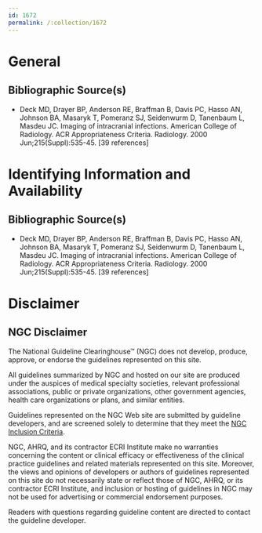 ```yaml
---
id: 1672
permalink: /:collection/1672
---
```


# General

## Bibliographic Source(s)

- Deck MD, Drayer BP, Anderson RE, Braffman B, Davis PC, Hasso AN, Johnson BA, Masaryk T, Pomeranz SJ, Seidenwurm D, Tanenbaum L, Masdeu JC. Imaging of intracranial infections. American College of Radiology. ACR Appropriateness Criteria. Radiology. 2000 Jun;215(Suppl):535-45. [39 references]

# Identifying Information and Availability

## Bibliographic Source(s)

- Deck MD, Drayer BP, Anderson RE, Braffman B, Davis PC, Hasso AN, Johnson BA, Masaryk T, Pomeranz SJ, Seidenwurm D, Tanenbaum L, Masdeu JC. Imaging of intracranial infections. American College of Radiology. ACR Appropriateness Criteria. Radiology. 2000 Jun;215(Suppl):535-45. [39 references]

# Disclaimer

## NGC Disclaimer

The National Guideline Clearinghouse™ (NGC) does not develop, produce, approve, or endorse the guidelines represented on this site.

All guidelines summarized by NGC and hosted on our site are produced under the auspices of medical specialty societies, relevant professional associations, public or private organizations, other government agencies, health care organizations or plans, and similar entities.

Guidelines represented on the NGC Web site are submitted by guideline developers, and are screened solely to determine that they meet the [NGC Inclusion Criteria](/help-and-about/summaries/inclusion-criteria).

NGC, AHRQ, and its contractor ECRI Institute make no warranties concerning the content or clinical efficacy or effectiveness of the clinical practice guidelines and related materials represented on this site. Moreover, the views and opinions of developers or authors of guidelines represented on this site do not necessarily state or reflect those of NGC, AHRQ, or its contractor ECRI Institute, and inclusion or hosting of guidelines in NGC may not be used for advertising or commercial endorsement purposes.

Readers with questions regarding guideline content are directed to contact the guideline developer.

